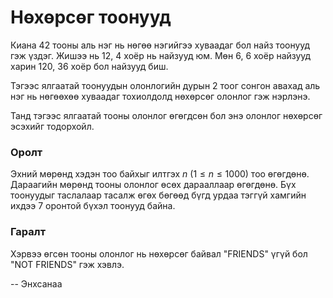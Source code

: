 Нөхөрсөг тоонууд
================

Киана $42$ тооны аль нэг нь нөгөө нэгийгээ хуваадаг бол найз тоонууд гэж үздэг.
Жишээ нь $12$, $4$ хоёр нь найзууд юм. Мөн $6$, $6$ хоёр найзууд харин $120$,
$36$ хоёр бол найзууд биш.

Тэгээс ялгаатай тоонуудын олонлогийн дурын $2$ тоог сонгон авахад аль нэг нь
нөгөөхөө хуваадаг тохиолдолд нөхөрсөг олонлог гэж нэрлэнэ.

Танд тэгээс ялгаатай тооны олонлог өгөгдсөн бол энэ олонлог нөхөрсөг эсэхийг
тодорхойл.


### Оролт
Эхний мөрөнд хэдэн тоо байхыг илтгэх $n$ ($1 ≤ n ≤ 1000$) тоо өгөгдөнө.
Дараагийн мөрөнд тооны олонлог өсөх дарааллаар өгөгдөнө. Бүх тоонуудыг таслалаар
тасалж өгөх бөгөөд бүгд урдаа тэггүй хамгийн ихдээ 7 оронтой бүхэл тоонууд
байна.


### Гаралт
Хэрвээ өгсөн тооны олонлог нь нөхөрсөг байвал "FRIENDS" үгүй бол "NOT FRIENDS"
гэж хэвлэ.

-- Энхсанаа
